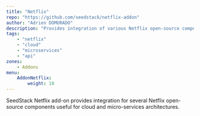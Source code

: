 ```yaml
---
title: "Netflix"
repo: "https://github.com/seedstack/netflix-addon"
author: "Adrien DOMURADO"
description: "Provides integration of various Netflix open-source components with SeedStack."
tags:
    - "netflix"
    - "cloud"
    - "microservices"
    - "api"
zones:
    - Addons
menu:
    AddonNetflix:
        weight: 10
---
```


SeedStack Netflix add-on provides integration for several Netflix open-source components useful for cloud and micro-services 
architectures.<!--more-->

